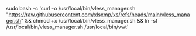 sudo bash -c 'curl -o /usr/local/bin/vless_manager.sh "https://raw.githubusercontent.com/xlsxmp/xs/refs/heads/main/vless_manager.sh" && chmod +x /usr/local/bin/vless_manager.sh && ln -sf /usr/local/bin/vless_manager.sh /usr/local/bin/vwt'
